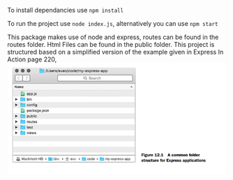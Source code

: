 To install dependancies use `npm install`

To run the project use `node index.js`, alternatively you can use `npm start`

This package makes use of node and express, routes can be found in the routes folder. Html Files can be found in the public folder.
This project is structured based on a simplified version of the example given in Express In Action page 220, 
![example folder structure](image.png)
